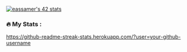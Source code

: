 [![eassamer's 42 stats](https://badge42.vercel.app/api/v2/cl73a8eaz00510gmqflq5pe4y/stats?cursusId=21&coalitionId=73)](https://github.com/JaeSeoKim/badge42)


### :fire: My Stats :

https://github-readme-streak-stats.herokuapp.com/?user=your-github-username
